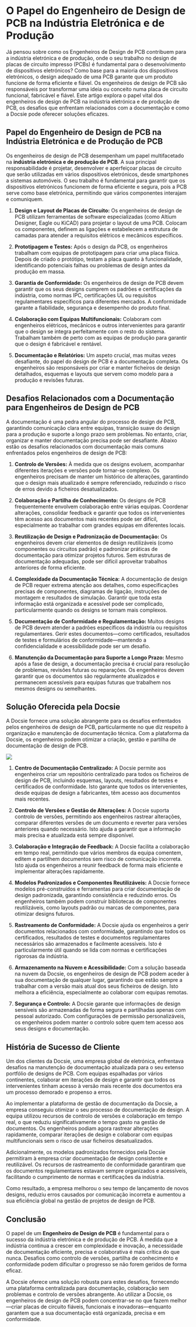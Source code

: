 # O Papel do Engenheiro de Design de PCB na Indústria Eletrónica e de Produção

Já pensou sobre como os Engenheiros de Design de PCB contribuem para a indústria eletrónica e de produção, onde o seu trabalho no design de placas de circuito impresso (PCBs) é fundamental para o desenvolvimento de dispositivos eletrónicos? Como base para a maioria dos dispositivos eletrónicos, o design adequado de uma PCB garante que um produto funcione de forma eficiente e fiável. Os engenheiros de design de PCB são responsáveis por transformar uma ideia ou conceito numa placa de circuito funcional, fabricável e fiável. Este artigo explora o papel vital dos engenheiros de design de PCB na indústria eletrónica e de produção de PCB, os desafios que enfrentam relacionados com a documentação e como a Docsie pode oferecer soluções eficazes.

## Papel do Engenheiro de Design de PCB na Indústria Eletrónica e de Produção de PCB

Os engenheiros de design de PCB desempenham um papel multifacetado na **indústria eletrónica e de produção de PCB**. A sua principal responsabilidade é projetar, desenvolver e aperfeiçoar placas de circuito que serão utilizadas em vários dispositivos eletrónicos, desde smartphones a sistemas automóveis. O seu trabalho é fundamental para garantir que os dispositivos eletrónicos funcionem de forma eficiente e segura, pois a PCB serve como base eletrónica, permitindo que vários componentes interajam e comuniquem.

1. **Design e Layout de Placas de Circuito:** Os engenheiros de design de PCB utilizam ferramentas de software especializadas (como Altium Designer, Eagle ou KiCAD) para projetar o layout de uma PCB. Colocam os componentes, definem as ligações e estabelecem a estrutura de camadas para atender a requisitos elétricos e mecânicos específicos.

2. **Prototipagem e Testes:** Após o design da PCB, os engenheiros trabalham com equipas de prototipagem para criar uma placa física. Depois de criado o protótipo, testam a placa quanto à funcionalidade, identificando potenciais falhas ou problemas de design antes da produção em massa.

3. **Garantia de Conformidade:** Os engenheiros de design de PCB devem garantir que os seus designs cumprem os padrões e certificações da indústria, como normas IPC, certificações UL ou requisitos regulamentares específicos para diferentes mercados. A conformidade garante a fiabilidade, segurança e desempenho do produto final.

4. **Colaboração com Equipas Multifuncionais:** Colaboram com engenheiros elétricos, mecânicos e outros intervenientes para garantir que o design se integra perfeitamente com o resto do sistema. Trabalham também de perto com as equipas de produção para garantir que o design é fabricável e rentável.

5. **Documentação e Relatórios:** Um aspeto crucial, mas muitas vezes desafiante, do papel do design de PCB é a documentação completa. Os engenheiros são responsáveis por criar e manter ficheiros de design detalhados, esquemas e layouts que servem como modelo para a produção e revisões futuras.

## Desafios Relacionados com a Documentação para Engenheiros de Design de PCB

A documentação é uma pedra angular do processo de design de PCB, garantindo comunicação clara entre equipas, transição suave do design para a produção e suporte a longo prazo sem problemas. No entanto, criar, organizar e manter documentação precisa pode ser desafiante. Abaixo estão os desafios relacionados com documentação mais comuns enfrentados pelos engenheiros de design de PCB:

1. **Controlo de Versões:** À medida que os designs evoluem, acompanhar diferentes iterações e versões pode tornar-se complexo. Os engenheiros precisam de manter um histórico de alterações, garantindo que o design mais atualizado é sempre referenciado, reduzindo o risco de erros devido a ficheiros desatualizados.

2. **Colaboração e Partilha de Conhecimento:** Os designs de PCB frequentemente envolvem colaboração entre várias equipas. Coordenar alterações, consolidar feedback e garantir que todos os intervenientes têm acesso aos documentos mais recentes pode ser difícil, especialmente ao trabalhar com grandes equipas em diferentes locais.

3. **Reutilização de Design e Padronização de Documentação:** Os engenheiros devem criar elementos de design reutilizáveis (como componentes ou circuitos padrão) e padronizar práticas de documentação para otimizar projetos futuros. Sem estruturas de documentação adequadas, pode ser difícil aproveitar trabalhos anteriores de forma eficiente.

4. **Complexidade da Documentação Técnica:** A documentação de design de PCB requer extrema atenção aos detalhes, como especificações precisas de componentes, diagramas de ligação, instruções de montagem e resultados de simulação. Garantir que toda esta informação está organizada e acessível pode ser complicado, particularmente quando os designs se tornam mais complexos.

5. **Documentação de Conformidade e Regulamentação:** Muitos designs de PCB devem atender a padrões específicos da indústria ou requisitos regulamentares. Gerir estes documentos—como certificados, resultados de testes e formulários de conformidade—mantendo a confidencialidade e acessibilidade pode ser um desafio.

6. **Manutenção da Documentação para Suporte a Longo Prazo:** Mesmo após a fase de design, a documentação precisa é crucial para resolução de problemas, revisões futuras ou reparações. Os engenheiros devem garantir que os documentos são regularmente atualizados e permanecem acessíveis para equipas futuras que trabalhem nos mesmos designs ou semelhantes.

## Solução Oferecida pela Docsie

A Docsie fornece uma solução abrangente para os desafios enfrentados pelos engenheiros de design de PCB, particularmente no que diz respeito à organização e manutenção de documentação técnica. Com a plataforma da Docsie, os engenheiros podem otimizar a criação, gestão e partilha de documentação de design de PCB.

![](https://cdn.docsie.io/workspace_PxAvC1Uenuc7ad6H3/doc_wn84Jkoc6hIMTO2eE/file_gejSDBalG6XIlaugg/image_28affdea-4c17-8b5d-5089-d055c22576a6.jpg)

1. **Centro de Documentação Centralizado:** A Docsie permite aos engenheiros criar um repositório centralizado para todos os ficheiros de design de PCB, incluindo esquemas, layouts, resultados de testes e certificados de conformidade. Isto garante que todos os intervenientes, desde equipas de design a fabricantes, têm acesso aos documentos mais recentes.

2. **Controlo de Versões e Gestão de Alterações:** A Docsie suporta controlo de versões, permitindo aos engenheiros rastrear alterações, comparar diferentes versões de um documento e reverter para versões anteriores quando necessário. Isto ajuda a garantir que a informação mais precisa e atualizada está sempre disponível.

3. **Colaboração e Integração de Feedback:** A Docsie facilita a colaboração em tempo real, permitindo que vários membros da equipa comentem, editem e partilhem documentos sem risco de comunicação incorreta. Isto ajuda os engenheiros a reunir feedback de forma mais eficiente e implementar alterações rapidamente.

4. **Modelos Padronizados e Componentes Reutilizáveis:** A Docsie fornece modelos pré-construídos e ferramentas para criar documentação de design padronizada, garantindo consistência e reduzindo erros. Os engenheiros também podem construir bibliotecas de componentes reutilizáveis, como layouts padrão ou marcas de componentes, para otimizar designs futuros.

5. **Rastreamento de Conformidade:** A Docsie ajuda os engenheiros a gerir documentos relacionados com conformidade, garantindo que todos os certificados, resultados de testes e documentos regulamentares necessários são armazenados e facilmente acessíveis. Isto é particularmente útil quando se lida com normas e certificações rigorosas da indústria.

6. **Armazenamento na Nuvem e Acessibilidade:** Com a solução baseada na nuvem da Docsie, os engenheiros de design de PCB podem aceder à sua documentação de qualquer lugar, garantindo que estão sempre a trabalhar com a versão mais atual dos seus ficheiros de design. Isto melhora a eficiência, especialmente ao colaborar com equipas remotas.

7. **Segurança e Controlo:** A Docsie garante que informações de design sensíveis são armazenadas de forma segura e partilhadas apenas com pessoal autorizado. Com configurações de permissão personalizáveis, os engenheiros podem manter o controlo sobre quem tem acesso aos seus designs e documentação.

## História de Sucesso de Cliente

Um dos clientes da Docsie, uma empresa global de eletrónica, enfrentava desafios na manutenção de documentação atualizada para o seu extenso portfólio de designs de PCB. Com equipas espalhadas por vários continentes, colaborar em iterações de design e garantir que todos os intervenientes tinham acesso à versão mais recente dos documentos era um processo demorado e propenso a erros.

Ao implementar a plataforma de gestão de documentação da Docsie, a empresa conseguiu otimizar o seu processo de documentação de design. A equipa utilizou recursos de controlo de versões e colaboração em tempo real, o que reduziu significativamente o tempo gasto na gestão de documentos. Os engenheiros podiam agora rastrear alterações rapidamente, comparar iterações de design e colaborar com equipas multifuncionais sem o risco de usar ficheiros desatualizados.

Adicionalmente, os modelos padronizados fornecidos pela Docsie permitiram à empresa criar documentação de design consistente e reutilizável. Os recursos de rastreamento de conformidade garantiram que os documentos regulamentares estavam sempre organizados e acessíveis, facilitando o cumprimento de normas e certificações da indústria.

Como resultado, a empresa melhorou o seu tempo de lançamento de novos designs, reduziu erros causados por comunicação incorreta e aumentou a sua eficiência global na gestão de projetos de design de PCB.

## Conclusão

O papel de um **Engenheiro de Design de PCB** é fundamental para o sucesso da indústria eletrónica e de produção de PCB. À medida que a indústria continua a crescer em complexidade e inovação, a necessidade de documentação eficiente, precisa e colaborativa é mais crítica do que nunca. Desafios como controlo de versões, partilha de conhecimento e conformidade podem dificultar o progresso se não forem geridos de forma eficaz.

A Docsie oferece uma solução robusta para estes desafios, fornecendo uma plataforma centralizada para documentação, colaboração sem problemas e controlo de versões abrangente. Ao utilizar a Docsie, os engenheiros de design de PCB podem concentrar-se no que fazem melhor—criar placas de circuito fiáveis, funcionais e inovadoras—enquanto garantem que a sua documentação está organizada, precisa e em conformidade.